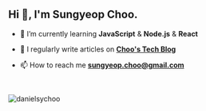 <h2 align="left">Hi 👋, I'm Sungyeop Choo.</h1>

- 🌱 I’m currently learning **JavaScript** & **Node.js** & **React**

- 📝 I regularly write articles on **[Choo's Tech Blog](https://chooworld.com/)**

- 📫 How to reach me **[sungyeop.choo@gmail.com](mailto:sungyeop.choo@gmail.com)**

<br>

<p><img align="left" src="https://github-readme-streak-stats.herokuapp.com/?user=danielsychoo&" alt="danielsychoo" /></p>
